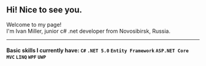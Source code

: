 ## Hi! Nice to see you.
Welcome to my page!  
I'm Ivan Miller, junior c# .net developer from  Novosibirsk, Russia.  
* * *
#### Basic skills I currently have:  `C#` `.NET 5.0` `Entity Framework` `ASP.NET Core MVC` `LINQ` `WPF` `UWP`  

<!--
**ismiller/ismiller** is a ✨ _special_ ✨ repository because its `README.md` (this file) appears on your GitHub profile.

Here are some ideas to get you started:

- 🔭 I’m currently working on ...
- 🌱 I’m currently learning ...
- 👯 I’m looking to collaborate on ...
- 🤔 I’m looking for help with ...
- 💬 Ask me about ...
- 📫 How to reach me: ...
- 😄 Pronouns: ...
- ⚡ Fun fact: ...
-->
